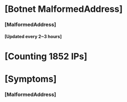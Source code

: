 # [Botnet MalformedAddress]
### [MalformedAddress]
#### [Updated every 2~3 hours]

# [Counting 1852 IPs]

# [Symptoms] 
###   [MalformedAddress]
